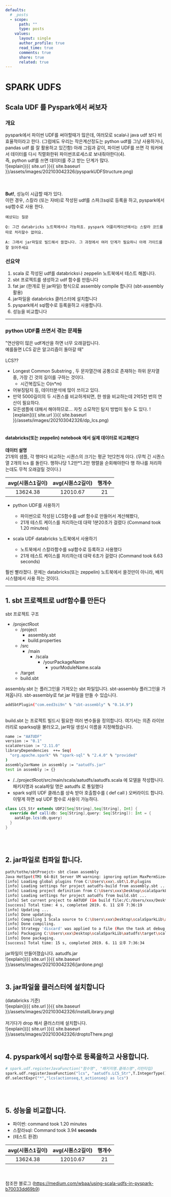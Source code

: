```yaml
---
defaults:
  # _posts
  - scope:
      path: ""
      type: posts
    values:
      layout: single
      author_profile: true
      read_time: true
      comments: true
      share: true
      related: true
---
```

# SPARK UDFS
## Scala UDF 를 Pyspark에서 써보자
### 개요
pyspark에서 파이썬 UDF를 써야할때가 많은데, 여러모로 scala나 java udf 보다 비효율적이라고 한다. (그럼에도 우리는 작은계산정도는 python udf를 그냥 사용하거나, pandas udf 를  잘 활용하고 있긴함)
아래 그림과 같이, 파이썬 UDF를 쓰면 각 워커에서 데이터를 다시 직렬화한뒤 파이썬프로세스로 보내줘야한다(4).<br>
즉, python udf를 쓰면 데이터를 주고 받는 단계가 많다. 
<br>
![explain]({{ site.url }}{{ site.baseurl }}/assets/images/202103042326/pysparkUDFStructure.png)
<br><br><br><br>
**But!**, 성능이 시급할 때가 있다.<br>
이런 경우, 스칼라 (또는 자바)로 작성된 udf를 스파크sql로 등록을 하고, pyspark에서 sql함수로 사용 한다.

```
예상되는 질문

Q: 그건 databricks 노트북에서나 가능하죠. pyspark 어플리케이션에서는 스칼라 코드를 따로 처리할수 없어요.

A: 그래서 jar파일로 빌드해서 쓸껍니다. 그 과정에서 여러 단계가 필요하니 아래 가이드를 잘 읽어주세요 
```

### 선요약
1. scala 로 작성된 udf를 databricks나 zeppelin 노트북에서 테스트 해봅니다.
2. sbt 프로젝트를 생성하고 udf 함수를 만듭니다
3. fat jar (한개로 된 jar파일) 형식으로 assembly compile 합니다 (sbt-assembly 활용)
4. jar파일을 databricks 클러스터에 설치합니다
5. pyspark에서 sql함수로 등록을하고 사용합니다.
6. 성능을 비교합니다
___
### python UDF를 쓰면서 겪는 문제들
"연산량이 많은 udf계산을 하면 너무 오래걸립니다.<br> 예를들면 LCS 같은 알고리즘이 돌아갈 때"<br><br>
LCS??
- Longest Common Substring , 두 문자열간에 공통으로 존재하는 하위 문자열 중,  가장 긴 것의 길이를 구하는 것이다.
    - 시간복잡도는 O(n*m)
- 어뷰징탐지 등, 데이터분석에 많이 쓰이고 있다. 
- 만약 5000길이의 두 시퀀스를 비교하게되면, 한 쌍을 비교하는데 2억5천 번의 연산이 필요하다.
- 모든샘플에 대해서 해야하므로... 자칫 소모적인 탐지 방법이 될수 도 있다. 
![explain]({{ site.url }}{{ site.baseurl }}/assets/images/202103042326/dp_lcs.png)
<br><br>
#### databricks(또는 zeppelin) notebook 에서 실제 데이터로 비교해본다
 **데이터 설명**<br>
 21개의 샘플, 각 행마다 비교하는 시퀀스의 크기는 평균 1만2천개 이다.  (무척 긴 시퀀스열 2개의 lcs 를 돌린다.  행하나당 1.2만*1.2만 행렬을 순회해야한다 행 하나를 처리하는데도 무척 오래걸릴 것이다.)

|avg(시퀀스1길이)|avg(시퀀스2길이)|행개수|
| :----------------: |:----------------:| :-----:|
|13624.38|12010.67|21|

- python UDF를 사용하기
    - 파이썬으로 작성된 LCS함수를 udf 함수로 만들어서 계산해봤다, 
    - 21개 테스트 케이스를 처리하는데 대략 1분20초가 걸렸다 (Command took 1.20 minutes)

- scala UDF databricks 노트북에서 사용하기
    - 노트북에서 스칼라함수를 sql함수로 등록하고 사용했다
    - 21개 테스트 케이스를 처리하는데 대략 6초가 걸렸다  (Command took 6.63 seconds)

훨씬 빨라졌다. 문제는 databricks(또는 zeppelin) 노트북에서 쓸것만이 아니라, 배치시스템에서 사용 하는 것이다. 
___
## 1. sbt 프로젝트로 udf함수를 만든다
sbt 프로젝트 구조 

- /projectRoot
    - /project
        - assembly.sbt
        - build.properties
    - /src
        - /main
            - /scala
                - /yourPackageName
                    - yourModuleName.scala
    - /target
    - build.sbt

assembly.sbt 는 플러그인을 가져오는 sbt 파일입니다. sbt-assembly 플러그인을 가져옵니다. sbt-assembly로 fat jar 파일을 만들 수 있습니다.
~~~sh
addSbtPlugin("com.eed3si9n" % "sbt-assembly" % "0.14.9")
~~~ 
<br>build.sbt 는 프로젝트 빌드시 필요한 여러 변수들을 정의합니다. 여기서는 의존 라이브러리로 sparksql을 불러오고, jar파일 생성시 이름을 지정해줬습니다.
~~~sh
name := "AATUDF"
version := "0.1"
scalaVersion := "2.11.0"
libraryDependencies  ++= Seq(
  "org.apache.spark" %% "spark-sql" % "2.4.0" % "provided"
)
assemblyJarName in assembly := "aatudfs.jar"
test in assembly := {}
~~~ 

- /../projectRoot/src/main/scala/aatudfs/aatudfs.scala 에 모델을 작성합니다. 패키지명과 scala파일 명은 aatudfs 로 통일했다 
- spark sql의 UDF  클래스를 상속 받아 호출함수를 ( def call ) 오버라이드 합니다. 이렇게 하면 sql UDF 함수로 사용이 가능하다.
~~~scala
class LCS_Str extends UDF2[Seq[String],Seq[String], Int] {
  override def call(db: Seq[String],query: Seq[String]): Int = {
    aatAlgo.lcs(db,query) 
  }
}
~~~
<br><br>
## 2. jar파일로 컴파일 합니다.
~~~sh
path/tothe/sbtProejct> sbt clean assembly
Java HotSpot(TM) 64-Bit Server VM warning: ignoring option MaxPermSize=256m; support was removed in 8.0
[info] Loading global plugins from C:\Users\xxx\.sbt\1.0\plugins
[info] Loading settings for project aatudfs-build from assembly.sbt ...
[info] Loading project definition from C:\Users\xxx\Desktop\scalaSparkLib\aatudfs\project
[info] Loading settings for project aatudfs from build.sbt ...
[info] Set current project to AATUDF (in build file:/C:/Users/xxx/Desktop/scalaSparkLib/aatudfs/)
[success] Total time: 4 s, completed 2019. 6. 11 오후 7:36:19
[info] Updating ...
[info] Done updating.
[info] Compiling 1 Scala source to C:\Users\xxx\Desktop\scalaSparkLib\aatudfs\target\scala-2.11\classes ...
[info] Done compiling.
[info] Strategy 'discard' was applied to a file (Run the task at debug level to see details)
[info] Packaging C:\Users\xxx\Desktop\scalaSparkLib\aatudfs\target\scala-2.11\aatudfs.jar ...
[info] Done packaging.
[success] Total time: 15 s, completed 2019. 6. 11 오후 7:36:34
~~~

jar파일이 만들어졌습니다. aatudfs.jar<br>
![explain]({{ site.url }}{{ site.baseurl }}/assets/images/202103042326/jardone.png)
<br><br>
## 3. jar파일을 클러스터에 설치합니다
(databricks 기준)<br>
![explain]({{ site.url }}{{ site.baseurl }}/assets/images/202103042326/installLibrary.png)<br><br>
저기다가 drop 해서 클러스터에 설치합니다.<br>
![explain]({{ site.url }}{{ site.baseurl }}/assets/images/202103042326/droptoThere.png)
<br><br>
## 4. pyspark에서 sql함수로 등록을하고 사용합니다.
~~~python
# spark.udf.registerJavaFunction("함수명", "패키지명.클래스명",리턴타입)
spark.udf.registerJavaFunction("lcs", "aatudfs.LCS_Str",T.IntegerType())
df.selectExpr("*","lcs(actionseq,t_actionseq) as lcs")
~~~
<br><br>
## 5. 성능을 비교합니다.
- 파이썬: command took 1.20 minutes 
- 스칼라sql: Command took 3.94 **seconds**
- (테스트 환경)

|avg(시퀀스1길이)|avg(시퀀스2길이)|행개수|
| :----------------: |:----------------:| :-----:|
|13624.38|12010.67|21|

<br><br>
참조한 블로그  (https://medium.com/wbaa/using-scala-udfs-in-pyspark-b70033dd69b9)